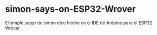 # simon-says-on-ESP32-Wrover
El simple juego de simón dice hecho en el IDE de Arduino para el ESP32 Wrover
